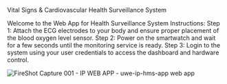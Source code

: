 Vital Signs & Cardiovascular Health Surveillance System

Welcome to the Web App for Health Surveillance System
Instructions:
Step 1: Attach the ECG electrodes to your body and ensure proper placement of the blood oxygen level sensor.
Step 2: Power on the smartwatch and wait for a few seconds until the monitoring service is ready.
Step 3: Login to the system using your user credentials to access the dashboard and hardware control.

![FireShot Capture 001 - IP WEB APP - uwe-ip-hms-app web app](https://github.com/cfleesimon/wearable-heart-monitor/assets/116180413/b9e26f00-fc26-4b2b-95c2-7e1db67c4795)

